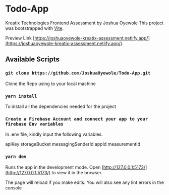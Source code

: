 # Todo-App
Kreatix Technologies Frontend Assessment by Joshua Oyewole
This project was bootstrapped with [Vite](https://vitejs.dev/guide/).


Preview Link [https://joshuaoyewole-kreatix-assessment.netlify.app/](https://joshuaoyewole-kreatix-assessment.netlify.app/).


## Available Scripts


### `git clone https://github.com/JoshuaOyewole/Todo-App.git`
Clone the Repo using to your local machine

### `yarn install`
To install all the dependencies needed for the project

### `Create a Firebase Account and connect your app to your firebase Env variables`

In .env file, kindly input the following variables.

apiKey
storageBucket
messagingSenderId
appId
measurementId

### `yarn dev`
Runs the app in the development mode.
Open [http://127.0.0.1:5173/](http://127.0.0.1:5173/) to view it in the browser.

The page will reload if you make edits.
You will also see any lint errors in the console

